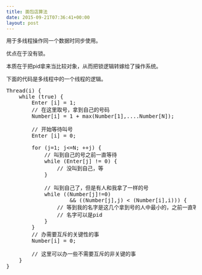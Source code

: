 ```yaml
---
title: 面包店算法
date: 2015-09-21T07:36:41+00:00
layout: post
---
```

用于多线程操作同一个数据时同步使用。
  
优点在于没有锁。
  
本质在于把pid拿来当比较对象，从而把锁逻辑转嫁给了操作系统。

下面的代码是多线程中的一个线程的逻辑。

<pre>Thread(i) {
    while (true) {
        Enter [i] = 1;
        // 在这里取号，拿到自己的号码
        Number[i] = 1 + max(Number[1],....Number[N]);

        // 开始等待叫号
        Enter [i] = 0;

        for (j=1; j&lt;=N; ++j) {
            // 叫到自己的号之前一直等待
            while (Enter[j] != 0) {
                // 没叫到自己，等
            }

            // 叫到自己了，但是有人和我拿了一样的号
            while ((Number[j]!=0)
                    &#038;&#038; ((Number[j],j) &lt; (Number[i],i))) {
                // 等到我的名字是这几个拿到号的人中最小的，之前一直等
                // 名字可以是pid
            }
        }
        // 办需要互斥的关键性的事
        Number[i] = 0;

        // 这里可以办一些不需要互斥的非关键的事
    }
}

</pre>
